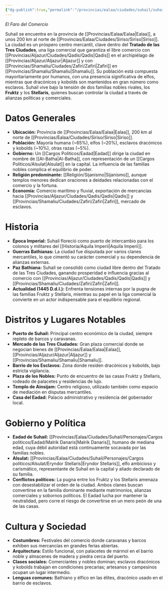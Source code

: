 ```yaml
---
{"dg-publish":true,"permalink":"/provincias/ealaa/ciudades/suhail/suhail/"}
---
```


_El Faro del Comercio_

Suhail se encuentra en la provincia de [[Provincias/Ealaa/Ealaa\|Ealaa]], a unos 200 km al norte de [[Provincias/Ealaa/Ciudades/Siriso/Siriso\|Siriso]]. La ciudad es un próspero centro mercantil, clave dentro del **Tratado de las Tres Ciudades**, una liga comercial que garantiza el libre comercio con [[Provincias/Aljazur/Ciudades/Qadis/Qadis\|Qadis]] en el archipiélago de [[Provincias/Aljazur/Aljazur\|Aljazur]] y con [[Provincias/Shamaliu/Ciudades/Zafiri/Zafiri\|Zafiri]] en [[Provincias/Shamaliu/Shamaliu\|Shamaliu]]. Su población está compuesta mayoritariamente por humanos, con una presencia significativa de elfos, mientras que dracónicos y kobolds son mantenidos en gran número como esclavos. Suhail vive bajo la tensión de dos familias nobles rivales, los **Fruktz** y los **Stellaris**, quienes buscan controlar la ciudad a través de alianzas políticas y comerciales.

# Datos Generales
- **Ubicación:** Provincia de [[Provincias/Ealaa/Ealaa\|Ealaa]], 200 km al norte de [[Provincias/Ealaa/Ciudades/Siriso/Siriso\|Siriso]].
- **Población:** Mayoría humana (~65%), elfos (~20%), esclavos dracónicos y kobolds (~10%), otras razas (~5%).
- **Gobierno:** Un [[Cargos Politicos/Eadad\|Eadad]] dirige la ciudad en nombre de [[Al-Batha\|Al-Batha]], con representación de un [[Cargos Politicos/Alsulat\|Alsulat]] en la capital. La influencia de las familias nobles complica el equilibrio de poder.
- **Religión predominante:** [[Religión/Sijanismo\|Sijanismo]], aunque templos menores dedican oraciones a deidades relacionadas con el comercio y la fortuna.
- **Economía:** Comercio marítimo y fluvial, exportación de mercancías hacia [[Provincias/Aljazur/Ciudades/Qadis/Qadis\|Qadis]] y [[Provincias/Shamaliu/Ciudades/Zafiri/Zafiri\|Zafiri]], mercado de esclavos.

# Historia
- **Época Imperial:** Suhail floreció como puerto de intercambio para los colonos y militares del [[Historia/Aquila Imperii\|Aquila Imperii]].
- **Guerras Bathianas:** La ciudad fue disputada por varios clanes mercantiles, lo que cimentó su carácter comercial y su dependencia de alianzas externas.
- **Paz Bathiana:** Suhail se consolidó como ciudad libre dentro del Tratado de las Tres Ciudades, ganando prosperidad e influencia gracias al comercio con [[Provincias/Aljazur/Ciudades/Qadis/Qadis\|Qadis]] y [[Provincias/Shamaliu/Ciudades/Zafiri/Zafiri\|Zafiri]].
- **Actualidad (1445 D.d.I.):** Enfrenta tensiones internas por la pugna de las familias Fruktz y Stellaris, mientras su papel en la liga comercial la convierte en un actor indispensable para el equilibrio regional.

# Distritos y Lugares Notables
- **Puerto de Suhail:** Principal centro económico de la ciudad, siempre repleto de barcos y caravanas.
- **Mercado de las Tres Ciudades:** Gran plaza comercial donde se negocian bienes de [[Provincias/Ealaa/Ealaa\|Ealaa]], [[Provincias/Aljazur/Aljazur\|Aljazur]] y [[Provincias/Shamaliu/Shamaliu\|Shamaliu]].
- **Barrio de los Esclavos:** Zona donde residen dracónicos y kobolds, bajo estricta vigilancia.
- **Plaza de los Nobles:** Punto de encuentro de las casas Fruktz y Stellaris, rodeado de palacetes y residencias de lujo.
- **Templo de Ainsijam:** Centro religioso, utilizado también como espacio de mediación en disputas mercantiles.
- **Casa del Eadad:** Palacio administrativo y residencia del gobernador local.

# Gobierno y Política
- **Eadad de Suhail:** [[Provincias/Ealaa/Ciudades/Suhail/Personajes/Cargos politicos/Eadad/Malrik Danaris\|Malrik Danaris]], humano de mediana edad, cuya débil autoridad está continuamente socavada por las familias nobles.
- **Alsulat:** [[Provincias/Ealaa/Ciudades/Suhail/Personajes/Cargos politicos/Alsulat/Eryndor Stellaris\|Eryndor Stellaris]], elfo ambicioso y carismático, representante de Suhail en la capital y aliado declarado de su familia.
- **Conflictos políticos:** La pugna entre los Fruktz y los Stellaris amenaza con desestabilizar el orden de la ciudad. Ambos clanes buscan convertirse en la familia dominante mediante matrimonios, alianzas comerciales y sobornos políticos. El Eadad lucha por mantener la neutralidad, pero corre el riesgo de convertirse en un mero peón de una de las casas.

# Cultura y Sociedad
- **Costumbres:** Festivales del comercio donde caravanas y barcos exhiben sus mercancías en grandes ferias abiertas.
- **Arquitectura:** Estilo funcional, con palacetes de mármol en el barrio noble y almacenes de madera y piedra cerca del puerto.
- **Clases sociales:** Comerciantes y nobles dominan; esclavos dracónicos y kobolds trabajan en condiciones precarias; artesanos y campesinos ocupan un lugar intermedio.
- **Lenguas comunes:** Bathiano y élfico en las élites, dracónico usado en el barrio de esclavos.